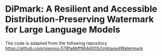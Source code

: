 # DiPmark: A Resilient and Accessible Distribution-Preserving Watermark for Large Language Models
The code is adapted from the following repository <https://github.com/xiaoniu-578fa6bff964d005/UnbiasedWatermark>
